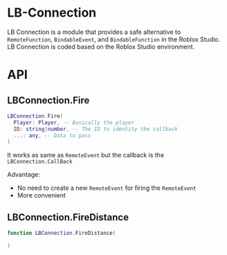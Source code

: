 # LB-Connection
  LB Connection is a module that provides a safe alternative to `RemoteFunction`, `BindableEvent`, and `BindableFunction` in the Roblox Studio. LB Connection is coded based on the Roblox Studio environment.
  
# API
## LBConnection.Fire
```lua
LBConnection.Fire(
  Player: Player, -- Basically the player
  ID: string|number, -- The ID to identity the callback
  ...: any, -- Data to pass
)
```
It works as same as `RemoteEvent` but the callback is the `LBConnection.CallBack`

Advantage:
- No need to create a new `RemoteEvent` for firing the `RemoteEvent`
- More convenient

## LBConnection.FireDistance
```lua
function LBConnection.FireDistance(

)
```
